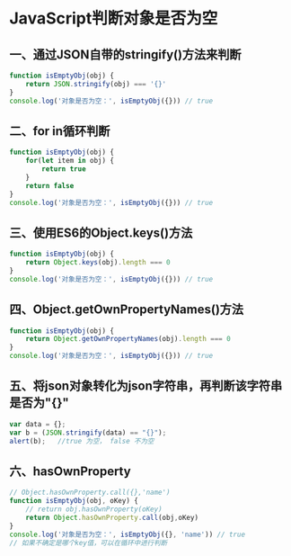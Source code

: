 # JavaScript判断对象是否为空
## 一、通过JSON自带的stringify()方法来判断
```js
function isEmptyObj(obj) {
    return JSON.stringify(obj) === '{}'
}
console.log('对象是否为空：', isEmptyObj({})) // true
```
## 二、for in循环判断
```js
function isEmptyObj(obj) {
    for(let item in obj) {
        return true
    }
    return false
}
console.log('对象是否为空：', isEmptyObj({})) // true
```
## 三、使用ES6的Object.keys()方法
```js
function isEmptyObj(obj) {
    return Object.keys(obj).length === 0
}
console.log('对象是否为空：', isEmptyObj({})) // true
```
## 四、Object.getOwnPropertyNames()方法
```js
function isEmptyObj(obj) {
    return Object.getOwnPropertyNames(obj).length === 0
}
console.log('对象是否为空：', isEmptyObj({})) // true
```
## 五、将json对象转化为json字符串，再判断该字符串是否为"{}"
```js
var data = {};
var b = (JSON.stringify(data) == "{}");
alert(b);   //true 为空， false 不为空
```
## 六、hasOwnProperty
```js
// Object.hasOwnProperty.call({},'name')
function isEmptyObj(obj, oKey) {
    // return obj.hasOwnProperty(oKey)
    return Object.hasOwnProperty.call(obj,oKey)
}
console.log('对象是否为空：', isEmptyObj({}, 'name')) // true
// 如果不确定是哪个key值，可以在循环中进行判断
```
